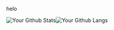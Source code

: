 helo

<img align="center" style="padding:0" src="https://github-readme-stats.vercel.app/api?username=opulenceee&show_icons=true&count_private=true&include_all_commits=true&hide=contribs&hide_border=true&hide_title=true&bg_color=0d1117&text_color=ffffff" alt="Your Github Stats"><img align="center" style="padding:0" src="https://github-readme-stats.vercel.app/api/top-langs/?username=opulenceee&layout=compact&hide_border=true&bg_color=0d1117&text_color=ffffff" alt="Your Github Langs">

